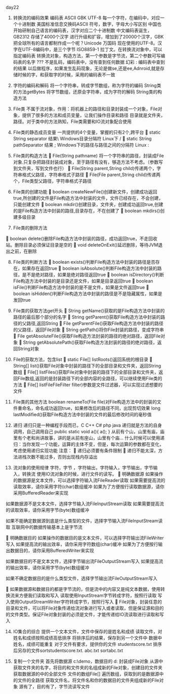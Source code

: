 day22
1.	转换流的编码效果
 编码表 ASCII GBK UTF-8
 每一个字符，在编码中，对应一个十进制数
 美国标准信息交换码ASCII  符号，数字，字母大小写区别
 中国也开始研制自己语言的编码表，汉字对应二个十进制数
 中文编码表诞生，GB2312  存储了4000个汉字
 进行升级和扩容，增加到了20000个汉字，GBK
 把全球所有的语言都制作成一个呢？Unicode 万国码
 现在使用的UTF-8。汉字在UTF-8编码中，是三个字节
 ISO8859-1 拉丁文。在转换流对象中，可以指定编码表
 转换流对象，构造方法，第一个参数是字节流，第二个参数可写编码表的名字
 ??? 不是乱码，编码表中，没有查到任何数据
 幻彩 : 编码表中查到的结果
 以后做程序，如果发生乱码现象，无论是做se,还是ee,Adnroid,就是存储时候的字，和获取字的时候，采用的编码表不一致

2.	字符的编码和解码
  将一个字符串，转成字节数组，称为字符的编码 String类的方法getBytes
  将字节数组，还原会字符串，成为字符的解码   String类的构造方法

3.	File类
 不属于流对象，作用：将机器上的路径和目录封装成一个对象，File对象，提供了很多的方法和成员变量，让我们操作目录和路径
  目录就是文件夹，路径。对于类中的方法熟知，File类需要和IO流对象配合使用
4.	File类的静态成员变量
 一共提供的4个变量，掌握的只有2个,跨平台
	static String separator  结果\ Windows目录分隔符  Linux下 /
	static String pathSeparator 结果 ; Windows下的路径与路径之间的分隔符 Linux :
5.	File类的构造方法
	File(String pathname) 将一个字符串的路径，封装成File对象.只复杂把路径封装成对象，至于路径有没有，够造方法不考虑。（参数写到文件夹，写到文件也行）
	File(String parent,String child)传递两个，字符串格式父路径，字符串格式子路径
	File(File parent,String child)传递两个，File类型父路径，字符串格式子路径

6.	File类的创建功能
	boolean createNewFile()创建新文件，创建成功返回true,所创建的文件是File构造方法中封装的文件，文件已经存在，不会创建，只能创建文件
	boolean mkdir()创建目录，文件夹，创建成功返回true,创建的是File构造方法中封装的路径,目录存在，不在创建了
	boolean mkdirs()创建多级目录
7.	File类的删除方法
 
	boolean delete()删除File构造方法中封装的路径，成功返回true，不走回收站。删除目录必须保证目录是空的
	void deleteOnExit()延迟删除，等待JVM退出之前，在删除

8.	File类的判断方法
	boolean exists()判断File构造方法中封装的路径是否存在，如果存在返回true
	boolean isAbsolute()判断File构造方法中封装的路径，是不是绝对路径，如果是绝对路径返回true
	boolean isDirectory()判断File构造方法中封装的是目录还是文件，如果是目录返回true
	boolean isFile()判断File构造方法中封装的是不是文件，如果是文件返回true
	boolean isHidden()判断File构造方法中封装的路径是不是隐藏属性，如果是发回true

9.	File类的获取方法get开头
	String getName()获取的是File构造方法中封装的路径的最后那个部分的名字
	String getParent()获取File构造方法中封装的路径的父路径,返回String
	File getParentFile()获取File构造方法中封装的路径的父路径，返回File对象
	String getPath()将你File封装的路径，变成字符串
	File getAbsoluteFile()获取File构造方法封装的路径的绝对路径，返回File对象
	String getAbsolutePath()获取File构造方法封装的路径的绝对路径，返回String对象

10.	File的获取方法，包含list
	static File[] listRoots()返回系统的根目录
	String[] list()获取File对象中封装的路径下的全部目录和文件夹，返回String数组
	File[] listFiles()获取File对象中封装的路径下的全部目录和文件夹，返回File数组,返回的是封装路径下的全部内容的全路径，可以继续使用File类的方法
	File[] listFileFileFilter filter)参数是文件过滤器，可以实现过滤想要的文件

11.	File类的其他方法
boolean renameTo(File file)对File构造方法中的封装的文件重命名，命名成功返回true，如果修改后的路径不同，出现剪切效果
long lastModified()获取File构造方法中封装的文件的最后修改时间的毫秒值

12.	递归
  递归只是一种编程手段而已，C C++ C# php java
  递归就是方法的自身调用，自己调用自己  public static void a(){  a();  }
  从前有个山，山里有庙，庙里有个老和尚讲故事，讲的是从前有座山，山里有个庙...
  什么时候可以使用递归：当你发现一个功能，运算的主体不变，但是，每次运算的参数都在变化，考虑使用递归实现功能
   注意：
	递归必须要有条件限制
	递归不能太深，方法进栈次数不能过多，否则出现栈内存溢出
13.	流对象的使用规律
  字符，字节 ，字符输出，字符输入，字节输出，字节输入，转换流
使用IO流对象的时候，进行文件的读写。
	明确数据源
  如果操作的数据源是文本文件，可以选择字符输入流FileReader读取
  如果需要提高流的读取效率，请你采用字符(char)数组缓冲
  如果为了方便按行读取数据源，请你采用BufferedReader来实现

  如果数据源不是文本文件，选择字节输入流FileInputStream读取
  如果需要提高流的读取效率，请你采用字节(byte)数组缓冲

  如果不能确定数据源到底是什么类型的文件，选择字节输入流FileInputStream读取
  互联网中的数据传输基本上是字节流

	明确数据目的
  如果操作的数据目的是文本文件，可以选择字符输出流FileWriter写入
  如果提高流的输出效率，请你采用字符数组(char)缓冲
  如果为了方便按行输出数据目的，请你采用BufferedWriter来实现

  如果数据目的不是文本文件，选择字节输出流FileOutputStream写入
  如果提高流的输出效率，请你采用字节(byte)数组缓冲

  如果不确定数据目的是什么类型文件，选择字节输出流FileOutputStream写入

	如果数据源和数据目的都是字节流的，但是流中的内容又是纯文本数据，使用转换流来方便我们读取和写入
 读取使用InputStream字节转成字符，按照行读取
 写入使用OutputStreamWriter字符转成字节，按照行写入
	File对象，封装任意的目录和文件，可以将File对象传递给流对象进行写入或者读取，但是保证源和目的的文件类型。保证File对象封装的必须是文件，才能传递给IO流读取进行读取和写入

14.	IO集合的综合
  提供一个文本文件，文件中保存的是姓名和成绩
  读取文件，对姓名和成绩按照成绩高低排序
  将排序后的结果，保存到另一个文件中
  数据中姓名，成绩可能重复
  对于文件有要求，提供你的文件 studentscore.txt 排序后另存的文件sortstudentscore.txt.      abc.txt    sortabc.txt

15.	 复制一个文件夹
  首先将数据源 c:\\demo，数据目的 d: 封装成File对象
  从源中获取文件夹的名字，将目的和文件夹的名组成新的File对象，创建目的文件夹
 获取数据源的中的全部文件 文件的数组File[]
 遍历数组，获取到的是数据源中的文件的全路径
 获取文件名，将文件名和你的数据目的文件夹组成新的File对象
 源有了，目的有了，字节流读写文件

